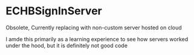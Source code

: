 # ECHBSignInServer

Obsolete, Currently replacing with non-custom server hosted on cloud

I amde this primarily as a learning experience to see how servers worked under the hood, but it is definitely not good code

